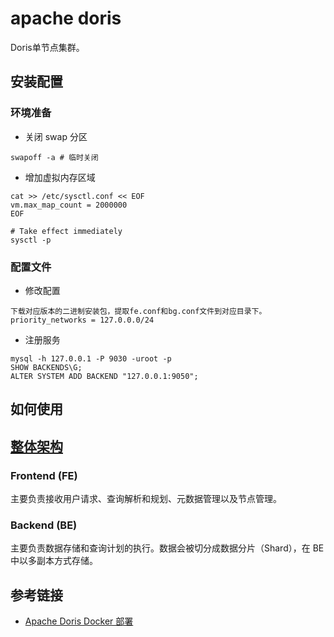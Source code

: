 # apache doris

Doris单节点集群。

## 安装配置

### 环境准备

- 关闭 swap 分区
```
swapoff -a # 临时关闭
```

- 增加虚拟内存区域
```
cat >> /etc/sysctl.conf << EOF
vm.max_map_count = 2000000
EOF

# Take effect immediately
sysctl -p
```

### 配置文件

- 修改配置
```
下载对应版本的二进制安装包，提取fe.conf和bg.conf文件到对应目录下。
priority_networks = 127.0.0.0/24
```

- 注册服务
```
mysql -h 127.0.0.1 -P 9030 -uroot -p
SHOW BACKENDS\G;
ALTER SYSTEM ADD BACKEND "127.0.0.1:9050";
```

## 如何使用

## [整体架构](https://doris.apache.org/zh-CN/docs/dev/gettingStarted/what-is-apache-doris)

### Frontend (FE)

主要负责接收用户请求、查询解析和规划、元数据管理以及节点管理。

### Backend (BE)

主要负责数据存储和查询计划的执行。数据会被切分成数据分片（Shard），在 BE 中以多副本方式存储。


## 参考链接

- [Apache Doris Docker 部署](https://doris.apache.org/zh-CN/docs/2.0/install/cluster-deployment/run-docker-cluster)
